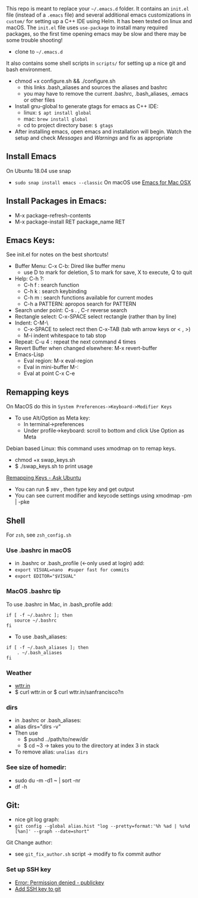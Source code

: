 This repo is meant to replace your `~/.emacs.d` folder. It contains an `init.el` file (instead of a `.emacs` file) and several additional emacs customizations in `custom/` for setting up a C++ IDE using Helm. It has been tested on linux and macOS. The `init.el` file uses `use-package` to install many required packages, so the first time opening emacs may be slow and there may be some trouble shooting!

* clone to `~/.emacs.d` 

It also contains some shell scripts in `scripts/` for setting up a nice git and bash environment. 

* chmod +x configure.sh && ./configure.sh
  * this links .bash_aliases and sources the aliases and bashrc
  * you may have to remove the current .bashrc, .bash_aliases, .emacs or other files
* Install gnu-global to generate gtags for emacs as C++ IDE:
  * linux: `$ apt install global`
  * mac: `brew install global`
  * cd to project directory base: `$ gtags`
* After installing emacs, open emacs and installation will begin. Watch the setup and check *Messages* and *Warnings* and fix as appropriate

## Install Emacs
On Ubuntu 18.04 use snap
  * `sudo snap install emacs --classic`
On macOS use [Emacs for Mac OSX](https://emacsformacosx.com)

## Install Packages in Emacs:
  * M-x package-refresh-contents
  * M-x package-install RET package_name RET
  
##  Emacs Keys:
See init.el for notes on the best shortcuts!
* Buffer Menu: C-x C-b: Dired like buffer menu
  * use D to mark for deletion, S to mark for save, X to execute, Q to quit
* Help: C-h ?: 
  * C-h f : search function
  * C-h k : search keybinding
  * C-h m : search functions available for current modes
  * C-h a PATTERN: apropos search for PATTERN
* Search under point: C-s . , C-r reverse search
* Rectangle select: C-x-SPACE select rectangle (rather than by line)
* Indent: C-M-\
  * C-x-SPACE to select rect then C-x-TAB (tab wth arrow keys or  < , >)
  * M-i indent whitespace to tab stop
* Repeat: C-u 4 : repeat the next command 4 times
* Revert Buffer when changed elsewhere: M-x revert-buffer 
* Emacs-Lisp
  * Eval region: M-x eval-region
  * Eval in mini-buffer M-:
  * Eval at point C-x C-e


## Remapping keys 
On MacOS do this in `System Preferences->Keyboard->Modifier Keys`
* To use Alt/Option as Meta key: 
  * In terminal->preferences
  * Under profile->keyboard: scroll to bottom and click Use Option as Meta


Debian based Linux: this command uses xmodmap on to remap keys. 
* chmod +x swap_keys.sh
* $ ./swap_keys.sh to print usage

[Remapping Keys - Ask Ubuntu](https://askubuntu.com/questions/296155/how-can-i-remap-keyboard-keys#296437)
* You can run $ xev , then type key and get output
* You can see current modifier and keycode settings using xmodmap -pm | -pke 

## Shell
For `zsh`, see `zsh_config.sh`
### Use .bashrc in macOS
* in .bashrc or .bash_profile (<-only used at login) add:
* `export VISUAL=nano  #super fast for commits`
* `export EDITOR="$VISUAL"`

### MacOS .bashrc tip
To use .bashrc in Mac, in .bash_profile add:
```
if [ -f ~/.bashrc ]; then
   source ~/.bashrc
fi
```
* To use .bash_aliases:
```
if [ -f ~/.bash_aliases ]; then
    . ~/.bash_aliases
fi
```
  
### Weather
  * [wttr.in](https://wttr.in/)
  * $ curl wttr.in or $ curl wttr.in/sanfrancisco?n
### dirs
* in .bashrc or .bash_aliases:
* alias dirs="dirs -v"
* Then use
  * $ pushd ../path/to/new/dir
  * $ cd ~3 -> takes you to the directory at index 3 in stack
* To remove alias: `unalias dirs`


### See size of homedir:
* sudo du -m -d1 ~ | sort -nr
* df -h 

## Git:
* nice git log graph:
* `git config --global alias.hist "log --pretty=format:'%h %ad | %s%d [%an]' --graph --date=short"`

Git Change author:
* see `git_fix_author.sh` script -> modify to fix commit author
### Set up SSH key
* [Error: Permission denied - publickey](https://docs.github.com/en/authentication/troubleshooting-ssh/error-permission-denied-publickey)
* [Add SSH key to git](https://docs.github.com/en/authentication/connecting-to-github-with-ssh/adding-a-new-ssh-key-to-your-github-account)
